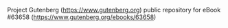 Project Gutenberg (https://www.gutenberg.org) public repository for eBook #63658 (https://www.gutenberg.org/ebooks/63658)
